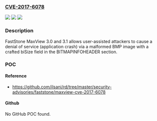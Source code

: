 ### [CVE-2017-6078](https://cve.mitre.org/cgi-bin/cvename.cgi?name=CVE-2017-6078)
![](https://img.shields.io/static/v1?label=Product&message=n%2Fa&color=blue)
![](https://img.shields.io/static/v1?label=Version&message=n%2Fa&color=blue)
![](https://img.shields.io/static/v1?label=Vulnerability&message=n%2Fa&color=brighgreen)

### Description

FastStone MaxView 3.0 and 3.1 allows user-assisted attackers to cause a denial of service (application crash) via a malformed BMP image with a crafted biSize field in the BITMAPINFOHEADER section.

### POC

#### Reference
- https://github.com/ilsani/rd/tree/master/security-advisories/faststone/maxview-cve-2017-6078

#### Github
No GitHub POC found.

